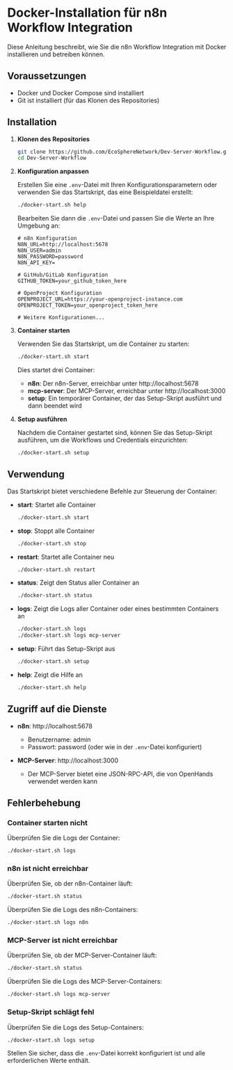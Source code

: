 # Docker-Installation für n8n Workflow Integration

Diese Anleitung beschreibt, wie Sie die n8n Workflow Integration mit Docker installieren und betreiben können.

## Voraussetzungen

- Docker und Docker Compose sind installiert
- Git ist installiert (für das Klonen des Repositories)

## Installation

1. **Klonen des Repositories**

   ```bash
   git clone https://github.com/EcoSphereNetwork/Dev-Server-Workflow.git
   cd Dev-Server-Workflow
   ```

2. **Konfiguration anpassen**

   Erstellen Sie eine `.env`-Datei mit Ihren Konfigurationsparametern oder verwenden Sie das Startskript, das eine Beispieldatei erstellt:

   ```bash
   ./docker-start.sh help
   ```

   Bearbeiten Sie dann die `.env`-Datei und passen Sie die Werte an Ihre Umgebung an:

   ```
   # n8n Konfiguration
   N8N_URL=http://localhost:5678
   N8N_USER=admin
   N8N_PASSWORD=password
   N8N_API_KEY=

   # GitHub/GitLab Konfiguration
   GITHUB_TOKEN=your_github_token_here

   # OpenProject Konfiguration
   OPENPROJECT_URL=https://your-openproject-instance.com
   OPENPROJECT_TOKEN=your_openproject_token_here

   # Weitere Konfigurationen...
   ```

3. **Container starten**

   Verwenden Sie das Startskript, um die Container zu starten:

   ```bash
   ./docker-start.sh start
   ```

   Dies startet drei Container:
   - **n8n**: Der n8n-Server, erreichbar unter http://localhost:5678
   - **mcp-server**: Der MCP-Server, erreichbar unter http://localhost:3000
   - **setup**: Ein temporärer Container, der das Setup-Skript ausführt und dann beendet wird

4. **Setup ausführen**

   Nachdem die Container gestartet sind, können Sie das Setup-Skript ausführen, um die Workflows und Credentials einzurichten:

   ```bash
   ./docker-start.sh setup
   ```

## Verwendung

Das Startskript bietet verschiedene Befehle zur Steuerung der Container:

- **start**: Startet alle Container
  ```bash
  ./docker-start.sh start
  ```

- **stop**: Stoppt alle Container
  ```bash
  ./docker-start.sh stop
  ```

- **restart**: Startet alle Container neu
  ```bash
  ./docker-start.sh restart
  ```

- **status**: Zeigt den Status aller Container an
  ```bash
  ./docker-start.sh status
  ```

- **logs**: Zeigt die Logs aller Container oder eines bestimmten Containers an
  ```bash
  ./docker-start.sh logs
  ./docker-start.sh logs mcp-server
  ```

- **setup**: Führt das Setup-Skript aus
  ```bash
  ./docker-start.sh setup
  ```

- **help**: Zeigt die Hilfe an
  ```bash
  ./docker-start.sh help
  ```

## Zugriff auf die Dienste

- **n8n**: http://localhost:5678
  - Benutzername: admin
  - Passwort: password (oder wie in der `.env`-Datei konfiguriert)

- **MCP-Server**: http://localhost:3000
  - Der MCP-Server bietet eine JSON-RPC-API, die von OpenHands verwendet werden kann

## Fehlerbehebung

### Container starten nicht

Überprüfen Sie die Logs der Container:

```bash
./docker-start.sh logs
```

### n8n ist nicht erreichbar

Überprüfen Sie, ob der n8n-Container läuft:

```bash
./docker-start.sh status
```

Überprüfen Sie die Logs des n8n-Containers:

```bash
./docker-start.sh logs n8n
```

### MCP-Server ist nicht erreichbar

Überprüfen Sie, ob der MCP-Server-Container läuft:

```bash
./docker-start.sh status
```

Überprüfen Sie die Logs des MCP-Server-Containers:

```bash
./docker-start.sh logs mcp-server
```

### Setup-Skript schlägt fehl

Überprüfen Sie die Logs des Setup-Containers:

```bash
./docker-start.sh logs setup
```

Stellen Sie sicher, dass die `.env`-Datei korrekt konfiguriert ist und alle erforderlichen Werte enthält.
